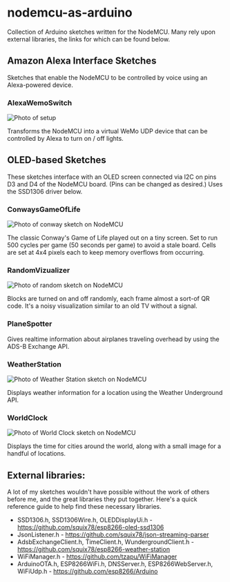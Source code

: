 # nodemcu-as-arduino
Collection of Arduino sketches written for the NodeMCU. Many rely upon external libraries, the links for which can be found below.

## Amazon Alexa Interface Sketches
Sketches that enable the NodeMCU to be controlled by voice using an Alexa-powered device.

### AlexaWemoSwitch
![Photo of setup](https://github.com/ckuzma/nodemcu-as-arduino/blob/develop/photos/alexawemo.jpg)

Transforms the NodeMCU into a virtual WeMo UDP device that can be controlled by Alexa to turn on / off lights.

## OLED-based Sketches
These sketches interface with an OLED screen connected via I2C on pins D3 and D4 of the NodeMCU board. (Pins can be changed as desired.) Uses the SSD1306 driver below.

### ConwaysGameOfLife
![Photo of conway sketch on NodeMCU](https://github.com/ckuzma/nodemcu-as-arduino/blob/master/photos/conway.jpg)

The classic Conway's Game of Life played out on a tiny screen. Set to run 500 cycles per game (50 seconds per game) to avoid a stale board. Cells are set at 4x4 pixels each to keep memory overflows from occurring.

### RandomVizualizer
![Photo of random sketch on NodeMCU](https://github.com/ckuzma/nodemcu-as-arduino/blob/master/photos/random.jpg)

Blocks are turned on and off randomly, each frame almost a sort-of QR code. It's a noisy visualization similar to an old TV without a signal.

### PlaneSpotter
Gives realtime information about airplanes traveling overhead by using the ADS-B Exchange API.

### WeatherStation
![Photo of Weather Station sketch on NodeMCU](https://github.com/ckuzma/nodemcu-as-arduino/blob/master/photos/weatherstation.gif)

Displays weather information for a location using the Weather Underground API.

### WorldClock
![Photo of World Clock sketch on NodeMCU](https://github.com/ckuzma/nodemcu-as-arduino/blob/master/photos/worldclock.gif)

Displays the time for cities around the world, along with a small image for a handful of locations.

## External libraries:
A lot of my sketches wouldn't have possible without the work of others before me, and the great libraries they put together. Here's a quick reference guide to help find these necessary libraries.
* SSD1306.h, SSD1306Wire.h, OLEDDisplayUi.h - https://github.com/squix78/esp8266-oled-ssd1306
* JsonListener.h - https://github.com/squix78/json-streaming-parser
* AdsbExchangeClient.h, TimeClient.h, WundergroundClient.h - https://github.com/squix78/esp8266-weather-station
* WiFiManager.h - https://github.com/tzapu/WiFiManager
* ArduinoOTA.h, ESP8266WiFi.h, DNSServer.h, ESP8266WebServer.h, WiFiUdp.h - https://github.com/esp8266/Arduino
